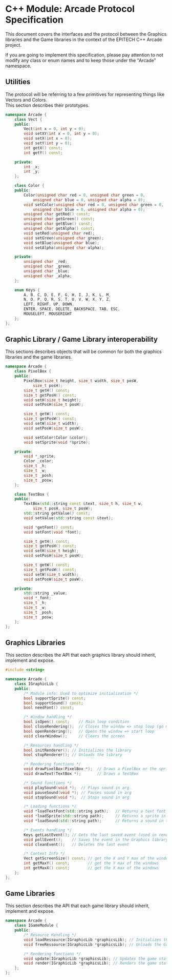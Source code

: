 # C++ Module: Arcade Protocol Specification

This document covers the interfaces and the protocol between the Graphics libraries and the Game libraries in the context of the EPITECH C++ Arcade project.

If you are going to implement this specification, please pay attention to not modify any class or enum names and to keep those under the "Arcade" namespace.

## Utilities

The protocol will be referring to a few primitives for representing things like Vectors and Colors.  
This section describes their prototypes.  

```C++
namespace Arcade {
	class Vect {
	public:
		Vect(int x = 0, int y = 0);
		void setXY(int x = 0, int y = 0);
		void setX(int x = 0);
		void setY(int y = 0);
		int getX() const;
		int getY() const;

	private:
		int _x;
		int _y;
	};

	class Color {
	public:
		Color(unsigned char red = 0, unsigned char green = 0,
			unsigned char blue = 0, unsigned char alpha = 0);
		void setColor(unsigned char red = 0, unsigned char green = 0,
			unsigned char blue = 0, unsigned char alpha = 0);
		unsigned char getRed() const;
		unsigned char getGreen() const;
		unsigned char getBlue() const;
		unsigned char getAlpha() const;
		void setRed(unsigned char red);
		void setGreen(unsigned char green);
		void setBlue(unsigned char blue);
		void setAlpha(unsigned char alpha);

	private:
		unsigned char _red;
		unsigned char _green;
		unsigned char _blue;
		unsigned char _alpha;
	};

	enum Keys {
		A, B, C, D, E, F, G, H, I, J, K, L, M,
		N, O, P, Q, R, S, T, U, V, W, X, Y, Z,
		LEFT, RIGHT, UP, DOWN,
		ENTER, SPACE, DELETE, BACKSPACE, TAB, ESC,
		MOUSELEFT, MOUSERIGHT
	};
};
```

## Graphic Library / Game Library interoperability

This sections describes objects that will be common for both the graphics libraries and the game libraries.

```C++
namespace Arcade {
	class PixelBox {
	public:
		PixelBox(size_t height, size_t width, size_t posW,
			size_t posH);
		size_t getH() const;
		size_t getPosH() const;
		void setH(size_t height);
		void setPosH(size_t posH);

		size_t getW() const;
		size_t getPosW() const;
		void setW(size_t width);
		void setPosW(size_t posW);

		void setColor(Color &color);
		void setSprite(void *sprite);

	private:
		void *_sprite;
		Color _color;
		size_t _h;
		size_t _w;
		size_t _posh;
		size_t _posw;
	};

	class TextBox {
	public:
		TextBox(std::string const &text, size_t h, size_t w,
			size_t posH, size_t posW);
		std::string getValue() const;
		void setValue(std::string const &text);

		void *getFont() const;
		void setFont(void *font);

		size_t getH() const;
		size_t getPosH() const;
		void setH(size_t heigh);
		void setPosH(size_t posH);

		size_t getW() const;
		size_t getPosW() const;
		void setW(size_t width);
		void setPosW(size_t posW);

	private:
		std::string _value;
		void *_font;
		size_t _h;
		size_t _w;
		size_t _posh;
		size_t _posw;
	};
};
```

## Graphics Libraries

This section describes the API that each graphics library should inherit, implement and expose.

```C++
#include <string>

namespace Arcade {
	class IGraphicLib {
	public:
		/* Module info: Used to optimize initialization */
		bool supportSprite() const;
		bool supportSound() const;
		bool needFont() const;

		/* Window handling */
		bool isOpen() const;    // Main loop condition
		bool closeRendering();  // Closes the window => stop loop (go menu)
		bool openRendering();   // Opens the window => start loop
		void clearWindow();     // Clears the screen

		/* Resources handling */
		bool initRenderer(); // Initializes the library
		bool stopRenderer(); // Unloads the library

		/* Rendering functions */
		void drawPixelBox(PixelBox *);  // Draws a PixelBox or the sprite if supported
		void drawText(TextBox *);       // Draws a TextBox

		/* Sound functions */
		void playSound(void *);  // Plays sound in arg
		void pauseSound(void *); // Pauses sound in arg
		void stopSound(void *);  // Stops sound in arg

		/* Loading functions */
		void *loadTextFont(std::string path);   // Returns a text font in the Graphics library format or NULL if not supported
		void *loadSprite(std::string path);     // Returns a sprite in the Graphics library format or NULL if not supported
		void *loadSound(std::string path);      // Returns a sound in the Graphics library format or NULL if not supported

		/* Events handling */
		Keys getLastEvent(); // Gets the last saved event (used in render loop)
		void pollEvent();    // Saves the event in the Graphics library
		void cleanEvent();   // Deletes the last event

		/* Context Info */
		Vect getScreenSize() const; // get the X and Y max of the windows
		int getMaxY() const;        // get the Y max of the windows
		int getMaxX() const;        // get the X max of the windows
	};
};
```

## Game Libraries

This section describes the API that each game library should inherit, implement and expose.

```C++
namespace Arcade {
	class IGameModule {
	public:
		/* Resource Handling */
		void loadRessource(IGraphicLib *graphicsLib); // Initializes the Graphics library for this game
		void freeRessource(IGraphicLib *graphicsLib); // Unloads the Graphics library for this game

		/* Rendering functions */
		void update(IGraphicLib *graphicsLib); // Updates the game state according to the player inputs
		void render(IGraphicLib *graphicsLib); // Renders the game state to the screen
	};
};
```
